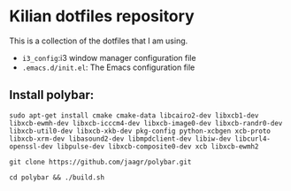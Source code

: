 # Kilian dotfiles repository

This is a collection of the dotfiles that I am using.

- ``i3_config``:i3 window manager configuration file
- ``.emacs.d/init.el``: The Emacs configuration file

## Install polybar:
``sudo apt-get install cmake cmake-data libcairo2-dev libxcb1-dev libxcb-ewmh-dev libxcb-icccm4-dev libxcb-image0-dev libxcb-randr0-dev libxcb-util0-dev libxcb-xkb-dev pkg-config python-xcbgen xcb-proto libxcb-xrm-dev libasound2-dev libmpdclient-dev libiw-dev libcurl4-openssl-dev libpulse-dev libxcb-composite0-dev xcb libxcb-ewmh2``

``git clone https://github.com/jaagr/polybar.git``

``cd polybar && ./build.sh``
